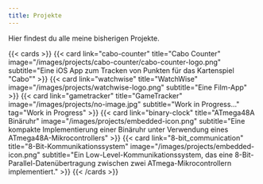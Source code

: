 ```yaml
---
title: Projekte
---
```


Hier findest du alle meine bisherigen Projekte.

{{< cards >}}
    {{< card 
        link="cabo-counter" 
        title="Cabo Counter" 
        image="/images/projects/cabo-counter/cabo-counter-logo.png" 
        subtitle="Eine iOS App zum Tracken von Punkten für das Kartenspiel \"Cabo\""
    >}}
    {{< card 
        link="watchwise" 
        title="WatchWise"
        image="/images/projects/watchwise-logo.png" 
        subtitle="Eine Film-App"
    >}}
    {{< card 
        link="gametracker"
        title="GameTracker"
        image="/images/projects/no-image.jpg"
        subtitle="Work in Progress..." 
        tag="Work in Progress"
    >}}
    {{< card 
        link="binary-clock" 
        title="ATmega48A Binäruhr" 
        image="/images/projects/embedded-icon.png"
        subtitle="Eine kompakte Implementierung einer Binäruhr unter Verwendung eines ATmega48A-Mikrocontrollers"
    >}}
    {{< card 
        link="8-bit_communication"
        title="8-Bit-Kommunikationssystem"
        image="/images/projects/embedded-icon.png"
        subtitle="Ein Low-Level-Kommunikationssystem, das eine 8-Bit-Parallel-Datenübertragung zwischen zwei ATmega-Mikrocontrollern implementiert."
    >}}
{{< /cards >}}